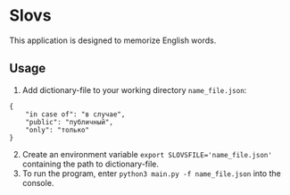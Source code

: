 # Slovs

This application is designed to memorize English words.

## Usage

1. Add dictionary-file to your working directory `name_file.json`:
```
{
	"in case of": "в случае",
	"public": "публичный",
	"only": "только"
}
```

2. Create an environment variable `export SLOVSFILE='name_file.json'` containing the path to dictionary-file.
3. To run the program, enter `python3 main.py -f name_file.json` into the console.
 
